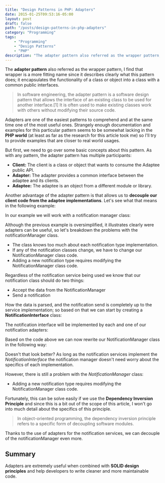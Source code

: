 ```yaml
---
title: "Design Patterns in PHP: Adapters"
date: 2015-01-25T09:53:16-05:00
layout: post
draft: false 
path: "/posts/design-patterns-in-php-adapters"
category: "Programming"
tags:
    - "Programming"
    - "Design Patterns"
    - "PHP"
description: "The adapter pattern also referred as the wrapper pattern, I find that wrapper is a more fitting name since it describes clearly what this pattern does; it encapsulates the functionality of a class or object into a class with a common public interfaces."
---
```



The **adapter pattern** also referred as the wrapper pattern, I find that wrapper is a more fitting name since it describes clearly what this pattern does; it encapsulates the functionality of a class or object into a class with a common public interfaces.



> In software engineering, the adapter pattern is a software design pattern that allows the interface of an existing class to be used for another interface.[1] It is often used to make existing classes work with others without modifying their source code.

Adapters are one of the easiest patterns to comprehend and at the same time one of the most useful ones. Strangely enough documentation and examples for this particular pattern seems to be somewhat lacking in the **PHP world** (at least as far as the research for this article took me) so I'll try to provide examples that are closer to real world usages.

But first, we need to go over some basic concepts about this pattern. As with any pattern, the adapter pattern has multiple participants:

- **Client:** The client is a class or object that wants to consume the Adaptee public API.
- **Adapter:** The adapter provides a common interface between the adaptee and its clients.
- **Adaptee:** The adaptee is an object from a different module or library.

Another advantage of the adapter pattern is that allows us to **decouple our client code from the adaptee implementations**. Let's see what that means in the following example:

In our example we will work with a notification manager class:

<script src="https://gist.github.com/amacgregor/170d1b99e12bd3b12ca6.js"></script>

Although the previous example is oversimplified, it illustrates clearly were adapters can be useful, so let's breakdown the problems with the notificationManager class.

- The class knows too much about each notification type implementation.
- If any of the notification classes change, we have to change our NotificationManager class code.
- Adding a new notification type requires modifying the NotificationManager class code.

Regardless of the notification service being used we know that our notification class should do two things:

- Accept the data from the NotificationManager
- Send a notification

How the data is parsed, and the notification send is completely up to the service implementation; so based on that we can start by creating a **NotificationInterface** class:

<script src="https://gist.github.com/amacgregor/894ee4e24975c537a191.js"></script>

The notification interface will be implemented by each and one of our notification adapters:

<script src="https://gist.github.com/amacgregor/85108283f3ca51156bdd.js"></script>

Based on the code above we can now rewrite our NotificationManager class in the following way:

<script src="https://gist.github.com/amacgregor/27e6048d8f969ec59d30.js"></script>

Doesn't that look better? As long as the notification services implement the _NotificationInterface_ the notification manager doesn't need worry about the specifics of each implementation.

However, there is still a problem with the _NotificationManager_ class:

- Adding a new notification type requires modifying the NotificationManager class code.

Fortunately, this can be solve easily if we use the **Dependency Inversion Principle** and since this is a bit out of the scope of this article, I won't go into much detail about the specifics of this principle.

>In object-oriented programming, the dependency inversion principle refers to a specific form of decoupling software modules.

<script src="https://gist.github.com/amacgregor/0fc56114ea4fba62d9e1.js"></script>

Thanks to the use of adapters for the notification services, we can decouple of the notificationManager even more.

## Summary

Adapters are extremely useful when combined with **SOLID design principles** and help developers to write cleaner and more maintainable code.
